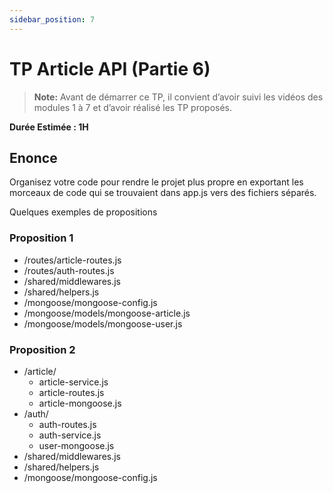 ```yaml
---
sidebar_position: 7
---
```


# TP Article API (Partie 6)

> **Note:** Avant de démarrer ce TP, il convient d’avoir suivi les vidéos des modules 1 à 7 et d’avoir réalisé les TP proposés.

**Durée Estimée : 1H**

## Enonce

Organisez votre code pour rendre le projet plus propre en exportant les morceaux de code qui se trouvaient dans app.js vers des fichiers séparés.

Quelques exemples de propositions

### Proposition 1

- /routes/article-routes.js
- /routes/auth-routes.js
- /shared/middlewares.js
- /shared/helpers.js
- /mongoose/mongoose-config.js
- /mongoose/models/mongoose-article.js
- /mongoose/models/mongoose-user.js

### Proposition 2

- /article/
    - article-service.js
    - article-routes.js
    - article-mongoose.js
- /auth/
    - auth-routes.js
    - auth-service.js
    - user-mongoose.js
- /shared/middlewares.js
- /shared/helpers.js
- /mongoose/mongoose-config.js
